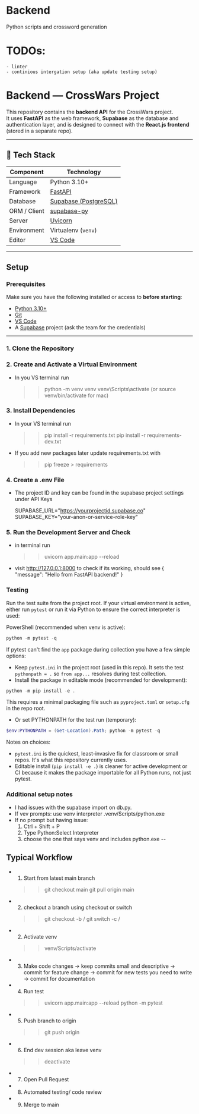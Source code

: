 # Backend
Python scripts and crossword generation

# TODOs:
    - linter
    - continious intergation setup (aka update testing setup)

# Backend — CrossWars Project

This repository contains the **backend API** for the CrossWars project.  
It uses **FastAPI** as the web framework, **Supabase** as the database and authentication layer, and is designed to connect with the **React.js frontend** (stored in a separate repo).

---

## 🚀 Tech Stack

| Component | Technology |
|------------|-------------|
| Language | Python 3.10+ |
| Framework | [FastAPI](https://fastapi.tiangolo.com/) |
| Database | [Supabase (PostgreSQL)](https://supabase.com) |
| ORM / Client | [supabase-py](https://github.com/supabase-community/supabase-py) |
| Server | [Uvicorn](https://www.uvicorn.org/) |
| Environment | Virtualenv (`venv`) |
| Editor | [VS Code](https://code.visualstudio.com/) |


--- 
## Setup
### Prerequisites

Make sure you have the following installed or access to **before starting**:

- [Python 3.10+](https://www.python.org/downloads/)
- [Git](https://git-scm.com/downloads)
- [VS Code](https://code.visualstudio.com/)
- A [Supabase](https://supabase.com) project (ask the team for the credentials)

---

### 1. Clone the Repository

### 2. Create and Activate a Virtual Environment
- In you VS terminal run
    >> python -m venv venv
    >> venv\Scripts\activate (or source venv/bin/activate for mac)
### 3. Install Dependencies
- In your VS terminal run
    >> pip install -r requirements.txt
    >> pip install -r requirements-dev.txt
- If you add new packages later update requirements.txt with
    >> pip freeze > requirements
### 4. Create a .env File
- The project ID and key can be found in the supabase project settings under API Keys

    SUPABASE_URL="https://yourprojectid.supabase.co"
    SUPABASE_KEY="your-anon-or-service-role-key"
    
### 5. Run the Development Server and Check
- in terminal run 
   >> uvicorn app.main:app --reload
 - visit http://127.0.0.1:8000 to check if its working, should see { "message": "Hello from FastAPI backend!" }
 
### Testing

Run the test suite from the project root. If your virtual environment is active, either run `pytest` or run it via Python to ensure the correct interpreter is used:

PowerShell (recommended when venv is active):
```powershell
python -m pytest -q
```

If pytest can't find the `app` package during collection you have a few simple options:

- Keep `pytest.ini` in the project root (used in this repo). It sets the test `pythonpath = .` so `from app...` resolves during test collection.
- Install the package in editable mode (recommended for development):
```powershell
python -m pip install -e .
```
This requires a minimal packaging file such as `pyproject.toml` or `setup.cfg` in the repo root.
- Or set PYTHONPATH for the test run (temporary):
```powershell
$env:PYTHONPATH = (Get-Location).Path; python -m pytest -q
```

Notes on choices:
- `pytest.ini` is the quickest, least-invasive fix for classroom or small repos. It's what this repository currently uses.
- Editable install (`pip install -e .`) is cleaner for active development or CI because it makes the package importable for all Python runs, not just pytest.

### Additional setup notes
- I had issues with the supabase import on db.py.
- If vev prompts: use venv interpreter .venv/Scripts/python.exe
- If no prompt but having issue:
    1. Ctrl + Shift + P
    2. Type Python:Select Interpreter
    3. choose the one that says venv and includes python.exe
 --

## Typical Workflow
 - 1. Start from latest main branch
    >> git checkout main
    >> git pull origin main
 - 2. checkout a branch using checkout or switch
    >> git checkout -b <feature-or-fix>/<description>
    >> git switch -c <feature-or-fix>/<description>
 - 2. Activate venv
    >> venv/Scripts/activate
 - 3. Make code changes
    -> keep commits small and descriptive
    -> commit for feature change
    -> commit for new tests you need to write
    -> commit for documentation
 - 4. Run test
    >> uvicorn app.main:app --reload
    >> python -m pytest
 - 5. Push branch to origin
    >> git push origin <branch-name>
 - 6. End dev session aka leave venv
    >> deactivate
 - 7. Open Pull Request 
 - 8. Automated testing/ code review
 - 9. Merge to main
